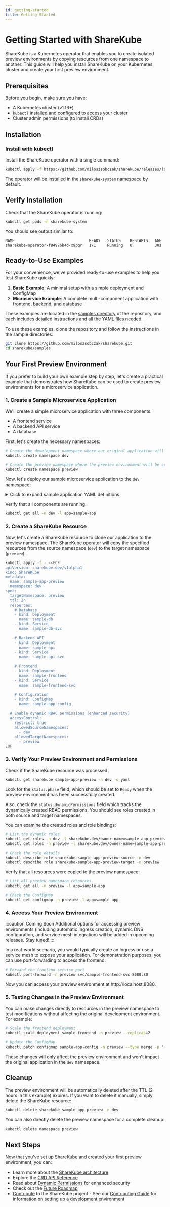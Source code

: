 ```yaml
---
id: getting-started
title: Getting Started
---
```


# Getting Started with ShareKube

ShareKube is a Kubernetes operator that enables you to create isolated preview environments by copying resources from one namespace to another. This guide will help you install ShareKube on your Kubernetes cluster and create your first preview environment.

## Prerequisites

Before you begin, make sure you have:

- A Kubernetes cluster (v1.16+)
- `kubectl` installed and configured to access your cluster
- Cluster admin permissions (to install CRDs)

## Installation

### Install with kubectl

Install the ShareKube operator with a single command:

```bash
kubectl apply -f https://github.com/miloszsobczak/sharekube/releases/latest/download/sharekube-operator.yaml
```

The operator will be installed in the `sharekube-system` namespace by default.

## Verify Installation

Check that the ShareKube operator is running:

```bash
kubectl get pods -n sharekube-system
```

You should see output similar to:

```
NAME                                 READY   STATUS    RESTARTS   AGE
sharekube-operator-f84976b4d-x9pqr   1/1     Running   0          30s
```

## Ready-to-Use Examples

For your convenience, we've provided ready-to-use examples to help you test ShareKube quickly:

1. **Basic Example**: A minimal setup with a simple deployment and ConfigMap
2. **Microservice Example**: A complete multi-component application with frontend, backend, and database

These examples are located in the [samples directory](https://github.com/miloszsobczak/sharekube/tree/main/samples) of the repository, and each includes detailed instructions and all the YAML files needed.

To use these examples, clone the repository and follow the instructions in the sample directories:

```bash
git clone https://github.com/miloszsobczak/sharekube.git
cd sharekube/samples
```

## Your First Preview Environment

If you prefer to build your own example step by step, let's create a practical example that demonstrates how ShareKube can be used to create preview environments for a microservice application.

### 1. Create a Sample Microservice Application

We'll create a simple microservice application with three components:
- A frontend service
- A backend API service
- A database

First, let's create the necessary namespaces:

```bash
# Create the development namespace where our original application will run
kubectl create namespace dev

# Create the preview namespace where the preview environment will be created
kubectl create namespace preview
```

Now, let's deploy our sample microservice application to the `dev` namespace:

<details>
<summary>Click to expand sample application YAML definitions</summary>

```bash
# Deploy the database
kubectl -n dev apply -f - <<EOF
apiVersion: apps/v1
kind: Deployment
metadata:
  name: sample-db
  namespace: dev
  labels:
    app: sample-app
    component: database
spec:
  replicas: 1
  selector:
    matchLabels:
      app: sample-app
      component: database
  template:
    metadata:
      labels:
        app: sample-app
        component: database
    spec:
      containers:
      - name: postgres
        image: postgres:14
        env:
        - name: POSTGRES_PASSWORD
          value: "password123"
        - name: POSTGRES_USER
          value: "sampleuser"
        - name: POSTGRES_DB
          value: "sampledb"
        ports:
        - containerPort: 5432
---
apiVersion: v1
kind: Service
metadata:
  name: sample-db-svc
  namespace: dev
  labels:
    app: sample-app
    component: database
spec:
  selector:
    app: sample-app
    component: database
  ports:
  - port: 5432
    targetPort: 5432
EOF

# Deploy the backend API
kubectl -n dev apply -f - <<EOF
apiVersion: apps/v1
kind: Deployment
metadata:
  name: sample-api
  namespace: dev
  labels:
    app: sample-app
    component: api
spec:
  replicas: 1
  selector:
    matchLabels:
      app: sample-app
      component: api
  template:
    metadata:
      labels:
        app: sample-app
        component: api
    spec:
      containers:
      - name: api
        image: nginx:latest  # Replace with your actual API image
        ports:
        - containerPort: 8080
        env:
        - name: DB_HOST
          value: "sample-db-svc"
        - name: DB_PORT
          value: "5432"
        - name: DB_USER
          value: "sampleuser"
        - name: DB_PASSWORD
          value: "password123"
        - name: DB_NAME
          value: "sampledb"
---
apiVersion: v1
kind: Service
metadata:
  name: sample-api-svc
  namespace: dev
  labels:
    app: sample-app
    component: api
spec:
  selector:
    app: sample-app
    component: api
  ports:
  - port: 8080
    targetPort: 8080
EOF

# Deploy the frontend
kubectl -n dev apply -f - <<EOF
apiVersion: apps/v1
kind: Deployment
metadata:
  name: sample-frontend
  namespace: dev
  labels:
    app: sample-app
    component: frontend
spec:
  replicas: 1
  selector:
    matchLabels:
      app: sample-app
      component: frontend
  template:
    metadata:
      labels:
        app: sample-app
        component: frontend
    spec:
      containers:
      - name: frontend
        image: nginx:latest  # Replace with your actual frontend image
        ports:
        - containerPort: 80
        env:
        - name: API_URL
          value: "http://sample-api-svc:8080"
---
apiVersion: v1
kind: Service
metadata:
  name: sample-frontend-svc
  namespace: dev
  labels:
    app: sample-app
    component: frontend
spec:
  selector:
    app: sample-app
    component: frontend
  ports:
  - port: 80
    targetPort: 80
EOF

# Create a ConfigMap with application settings
kubectl -n dev apply -f - <<EOF
apiVersion: v1
kind: ConfigMap
metadata:
  name: sample-app-config
  namespace: dev
  labels:
    app: sample-app
data:
  app.settings: |
    {
      "apiEndpoint": "/api/v1",
      "logLevel": "info",
      "enableCache": "true"
    }
EOF
```

</details>

Verify that all components are running:

```bash
kubectl get all -n dev -l app=sample-app
```

### 2. Create a ShareKube Resource

Now, let's create a ShareKube resource to clone our application to the preview namespace. The ShareKube operator will copy the specified resources from the source namespace (`dev`) to the target namespace (`preview`):

```bash
kubectl apply -f - <<EOF
apiVersion: sharekube.dev/v1alpha1
kind: ShareKube
metadata:
  name: sample-app-preview
  namespace: dev
spec:
  targetNamespace: preview
  ttl: 2h
  resources:
    # Database
    - kind: Deployment
      name: sample-db
    - kind: Service
      name: sample-db-svc
    
    # Backend API
    - kind: Deployment
      name: sample-api
    - kind: Service
      name: sample-api-svc
    
    # Frontend
    - kind: Deployment
      name: sample-frontend
    - kind: Service
      name: sample-frontend-svc
    
    # Configuration
    - kind: ConfigMap
      name: sample-app-config
  
  # Enable dynamic RBAC permissions (enhanced security)
  accessControl:
    restrict: true
    allowedSourceNamespaces:
      - dev
    allowedTargetNamespaces:
      - preview
EOF
```

### 3. Verify Your Preview Environment and Permissions

Check if the ShareKube resource was processed:

```bash
kubectl get sharekube sample-app-preview -n dev -o yaml
```

Look for the `status.phase` field, which should be set to `Ready` when the preview environment has been successfully created.

Also, check the `status.dynamicPermissions` field which tracks the dynamically created RBAC permissions. You should see roles created in both source and target namespaces.

You can examine the created roles and role bindings:

```bash
# List the dynamic roles
kubectl get roles -n dev -l sharekube.dev/owner-name=sample-app-preview
kubectl get roles -n preview -l sharekube.dev/owner-name=sample-app-preview

# Check the role details
kubectl describe role sharekube-sample-app-preview-source -n dev
kubectl describe role sharekube-sample-app-preview-target -n preview
```

Verify that all resources were copied to the preview namespace:

```bash
# List all preview namespace resources
kubectl get all -n preview -l app=sample-app

# Check the ConfigMap
kubectl get configmap -n preview -l app=sample-app
```

### 4. Access Your Preview Environment

:::caution Coming Soon
Additional options for accessing preview environments (including automatic Ingress creation, dynamic DNS configuration, and service mesh integration) will be added in upcoming releases. Stay tuned!
:::

In a real-world scenario, you would typically create an Ingress or use a service mesh to expose your application. For demonstration purposes, you can use port-forwarding to access the frontend:

```bash
# Forward the frontend service port
kubectl port-forward -n preview svc/sample-frontend-svc 8080:80
```

Now you can access your preview environment at http://localhost:8080.

### 5. Testing Changes in the Preview Environment

You can make changes directly to resources in the preview namespace to test modifications without affecting the original development environment. For example:

```bash
# Scale the frontend deployment
kubectl scale deployment sample-frontend -n preview --replicas=2

# Update the ConfigMap
kubectl patch configmap sample-app-config -n preview --type merge -p '{"data":{"app.settings":"{\"apiEndpoint\":\"/api/v2\",\"logLevel\":\"debug\",\"enableCache\":\"true\"}"}}'
```

These changes will only affect the preview environment and won't impact the original application in the `dev` namespace.

## Cleanup

The preview environment will be automatically deleted after the TTL (2 hours in this example) expires. If you want to delete it manually, simply delete the ShareKube resource:

```bash
kubectl delete sharekube sample-app-preview -n dev
```

You can also directly delete the preview namespace for a complete cleanup:

```bash
kubectl delete namespace preview
```

## Next Steps

Now that you've set up ShareKube and created your first preview environment, you can:

- Learn more about the [ShareKube architecture](overview)
- Explore the [CRD API Reference](api-reference)
- Read about [Dynamic Permissions](dynamic-permissions) for enhanced security
- Check out the [Future Roadmap](future-roadmap)
- [Contribute](contributing) to the ShareKube project - See our [Contributing Guide](contributing) for information on setting up a development environment 